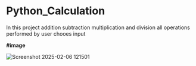 # Python_Calculation
In this project addition subtraction multiplication and division all operations performed by user chooes input

**#image**

![Screenshot 2025-02-06 121501](https://github.com/user-attachments/assets/a1cdb8de-01cb-489c-b8cd-bd52a4bfc9dd)

